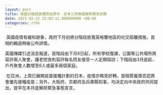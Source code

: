 ```yaml
---
layout: post
title: 英國分階段放寬防疫禁令　日本三府縣倡解除緊急狀態
date: 2021-02-22 22:02:12.000000000 +08:00
categories: rthk
---
```


 英國疫情有緩和跡象，政府下月初將分階段放寬英格蘭地區的社交距離措施，首相約翰遜稍後公布詳情。

英國傳媒引述消息報道，首階段由下月8日起，所有學校復課，公園等公共場所將容許兩人聚會，護老院舍則容許每名院友接受一人定期探訪；下階段由3月底起，戶外聚會人數增至6人或最多兩個家庭。

 在亞洲，上周已展開疫苗接種計劃的日本，疫情亦略見好轉。首相菅義偉否認將會優先接種疫苗；另外，大阪府、京都府及兵庫縣知事，均決定向中央政府共同提出，提早在本月底解除緊急事態宣言。
